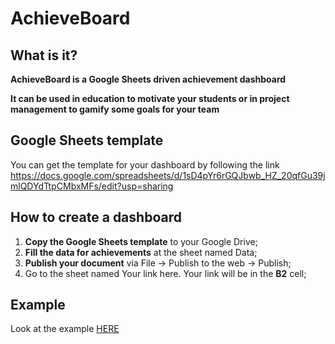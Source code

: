# AchieveBoard

## What is it?
**AchieveBoard is a Google Sheets driven achievement dashboard**

**It can be used in education to motivate your students or in project management to gamify some goals for your team**

## Google Sheets template
You can get the template for your dashboard by following the link <https://docs.google.com/spreadsheets/d/1sD4pYr6rGQJbwb_HZ_20qfGu39jmlQDYdTtpCMbxMFs/edit?usp=sharing>

## How to create a dashboard
1. **Copy the Google Sheets template** to your Google Drive;
2. **Fill the data for achievements** at the sheet named Data;
3. **Publish your document** via File -> Publish to the web -> Publish;
4. Go to the sheet named Your link here. Your link will be in the **B2** cell;

## Example
Look at the example [HERE](https://ruslanabk.github.io/AchieveBoard/?1sD4pYr6rGQJbwb_HZ_20qfGu39jmlQDYdTtpCMbxMFs)
